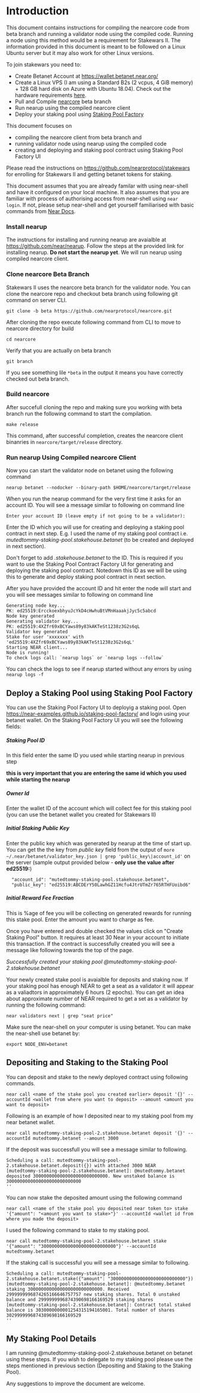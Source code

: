 # Introduction

This document contains instructions for compiling the nearcore code from beta branch and running a validator node using the compiled code. Running a node using this method would be a requirement for Stakewars II. The information provided in this document is meant to be followed on a Linux Ubuntu server but it may also work for other Linux versions.

To join stakewars you need to:

- Create Betanet Account at https://wallet.betanet.near.org/
- Create a Linux VPS (I am using a Standard B2s (2 vcpus, 4 GiB memory) + 128 GB hard disk on Azure with Ubuntu 18.04). Check out the hardware requirements [here](https://docs.near.org/docs/roles/validator/hardware).
- Pull and Compile [nearcore](https://github.com/nearprotocol/nearcore.git) beta branch
- Run nearup using the compiled nearcore client
- Deploy your staking pool using [Staking Pool Factory](https://github.com/near/initial-contracts/tree/master/staking-pool-factory)

This document focuses on 

- compiling the nearcore client from beta branch and 
- running validator node using nearup using the compiled code
- creating and deploying and staking pool contract using Staking Pool Factory UI

Please read the instructions on https://github.com/nearprotocol/stakewars for enrolling for Stakewars II and getting betanet tokens for staking.

This document assumes that you are already familar with using near-shell and have it configured on your local machine. It also assumes that you are familiar with process of authorising access from near-shell using `near login`. If not, please setup near-shell and get yourself familiarised with basic commands from [Near Docs](https://docs.near.org/docs/development/near-shell#__docusaurus). 

### Install nearup
The instructions for installing and running nearup are avaialble at https://github.com/near/nearup. Follow the steps at the provided link for installing nearup. **Do not start the nearup yet**. We will run nearup using compiled nearcore client.


### Clone nearcore Beta Branch
Stakewars II uses the nearcore beta branch for the validator node. You can clone the nearcore repo and checkout beta branch using following git command on server CLI. 

```
git clone -b beta https://github.com/nearprotocol/nearcore.git

```
After cloning the repo execute following command from CLI to move to nearcore directory for build

```
cd nearcore
```

Verify that you are actually on beta branch


```
git branch
```

If you see something lile `*beta` in the output it means you have correctly checked out beta branch.

### Build nearcore
After succefull cloning the repo and making sure you working with beta branch run the following command to start the compilation.

```
make release
```
This command, after successful completion, creates the nearcore client binanries in `nearcore/target/release` directory.

### Run nearup Using Compiled nearcore Client
Now you can start the validator node on betanet using the following command

```
nearup betanet --nodocker --binary-path $HOME/nearcore/target/release
```
When you run the nearup command for the very first time it asks for an account ID. You will see a message similar to following on command line

```
Enter your account ID (leave empty if not going to be a validator):
```
Enter the ID which you will use for creating and deploying a staking pool contract in next step. E.g. I used the name of my staking pool contract i.e. *mutedtommy-staking-pool.stakehouse.betanet* (to be created and deployed in next section). 

Don't forget to add *.stakehouse.betanet* to the ID. This is required if you want to use the Staking Pool Contract Factory UI for generating and deploying the staking pool contract. Notedown this ID as we will be using this to generate and deploy staking pool contract in next section.

After you have provided the account ID and hit enter the node will start and you will see messages similar to following on command line

```
Generating node key...
PK: ed25519:ErcckoexbhyuJcYkD4cHwhuBtVMnHaaakjJyc5c5abcd
Node key generated
Generating validator key...
PK: ed25519:4XZfr69xBCYaws89y83kAKTeSt1238z3G2s6qL
Validator key generated
Stake for user 'xxxxxxx' with 'ed25519:4XZfr69xBCYaws89y83kAKTeSt1238z3G2s6qL'
Starting NEAR client...
Node is running! 
To check logs call: `nearup logs` or `nearup logs --follow`

```

You can check the logs to see if nearup started without any errors by using `nearup logs -f`


## Deploy a Staking Pool using Staking Pool Factory
You can use the Staking Pool Factory UI to deployig a staking pool. Open https://near-examples.github.io/staking-pool-factory/ and login using your betanet wallet. On the Staking Pool Factory UI you will see the following fields:

##### Staking Pool ID
In this field enter the same ID you used while starting nearup in previous step

**this is very important that you are entering the same id which you used while starting the nearup**

##### Owner Id
Enter the wallet ID of the account which will collect fee for this staking pool (you can use the betanet wallet you created for Stakewars II)

##### Initial Staking Public Key

Enter the public key which was generated by nearup at the time of start up. You can get the the key from *public key* field from the output of `more ~/.near/betanet/validator_key.json | grep 'public_key\|account_id'` on the server (sample output provided below - **only use the value after ed25519:**)

```
  "account_id": "mutedtommy-staking-pool.stakehouse.betanet",
  "public_key": "ed25519:ABCDErY50LawhGZ11Hcfu4JtrUTmZr765RTHFUoibd6"
```

##### Initial Reward Fee Fraction
This is %age of fee you will be collecting on generated rewards for running this stake pool. Enter the amount you want to charge as fee.

Once you have entered and double checked the values click on "Create Staking Pool" button. It requires at least 30 Near in your account to initiate this transaction. If the contract is successfully created you will see a message like following towards the top of the page.

*Successfully created your staking pool @mutedtommy-staking-pool-2.stakehouse.betanet*

Your newly created stake pool is avaialble for deposits and staking now. If your staking pool has enough NEAR to get a seat as a validator it will appear as a valiadtors in approximately 6 hours (2 epochs). You can get an idea about approximate number of NEAR required to get a set as a validator by running the following command:

```
near validators next | grep "seat price"
```

Make sure the near-shell on your computer is using betanet. You can make the near-shell use betanet by:

```
export NODE_ENV=betanet
```

## Depositing and Staking to the Staking Pool

You can deposit and stake to the newly deployed contract using following commands.

```
near call <name of the stake pool you created earlier> deposit '{}' --accountId <wallet from where you want to deposit> --amount <amount you want to deposit>
```
Following is an example of how I deposited near to my staking pool from my near betanet wallet.

```
near call mutedtommy-staking-pool-2.stakehouse.betanet deposit '{}' --accountId mutedtommy.betanet --amount 3000
```

If the deposit was successfull you will see a message similar to following.

```
Scheduling a call: mutedtommy-staking-pool-2.stakehouse.betanet.deposit({}) with attached 3000 NEAR
[mutedtommy-staking-pool-2.stakehouse.betanet]: @mutedtommy.betanet deposited 3000000000000000000000000000. New unstaked balance is 3000000000000000000000000000
''
```

You can now stake the deposited amount using the following command

```
near call <name of the stake pool you deposited near token to> stake '{"amount": "<amount you want to stake>"}' --accountId <wallet id from where you made the deposit>
```

I used the following command to stake to my staking pool.

```
near call mutedtommy-staking-pool-2.stakehouse.betanet stake '{"amount": "3000000000000000000000000000"}' --accountId mutedtommy.betanet
```

If the staking call is successful you will see a message similar to following.

```
Scheduling a call: mutedtommy-staking-pool-2.stakehouse.betanet.stake({"amount": "3000000000000000000000000000"})
[mutedtommy-staking-pool-2.stakehouse.betanet]: @mutedtommy.betanet staking 3000000000000000000000000000. Received 2999999996874265166646757757 new staking shares. Total 0 unstaked balance and 2999999996874390698166169529 staking shares
[mutedtommy-staking-pool-2.stakehouse.betanet]: Contract total staked balance is 3030000000001254315194165001. Total number of shares 3029999996874389698166169529
''

```

## My Staking Pool Details
I am running @mutedtommy-staking-pool-2.stakehouse.betanet on betanet using these steps. If you wish to delegate to my staking pool please use the steps mentioned in previous section (Depositing and Staking to the Staking Pool).

Any suggestions to improve the document are welcome.
